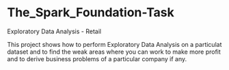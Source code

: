 # The_Spark_Foundation-Task

Exploratory Data Analysis - Retail

This project shows how to perform Exploratory Data Analysis on a particulat dataset and to find the weak areas where you can work to make more profit and to derive business problems of a particular company if any.
